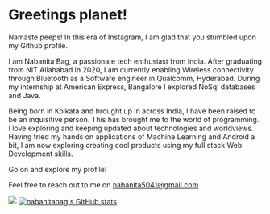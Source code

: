 # Greetings planet!

Namaste peeps! In this era of Instagram, I am glad that you stumbled upon my Github profile.

I am Nabanita Bag, a passionate tech enthusiast from India. After graduating from NIT Allahabad in 2020, I am currently enabling Wireless connectivity through Bluetooth as a Software engineer in Qualcomm, Hyderabad. During my internship at American Express, Bangalore I explored NoSql databases and Java.

Being born in Kolkata and brought up in across India, I have been raised to be an inquisitive person. This has brought me to the world of programming.
I love exploring and keeping updated about technologies and worldviews. Having tried my hands on applications of Machine Learning and Android a bit, I am now exploring creating cool products using my full stack Web Development skills.

Go on and explore my profile! 

Feel free to reach out to me on nabanita5041@gmail.com

![](https://komarev.com/ghpvc/?username=nabanitabag)
[![nabanitabag's GitHub stats](https://github-readme-stats.vercel.app/api?username=nabanitabag)](https://github.com/nabanitabag/github-readme-stats)

